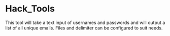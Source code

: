 # Hack_Tools

This tool will take a text input of usernames and passwords and will output a list of all unique emails.
Files and delimiter can be configured to suit needs.

